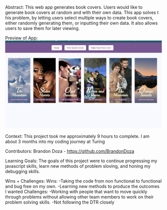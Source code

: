 Abstract:
This web app generates book covers. Users would like to generate book covers at random and with their own data. This app solves t his problem, by letting users select multiple ways to create book covers, either randomly generating them, or inputting their own data. It also allows users to save them for later viewing. 

Preview of App:
![Alt text](<Screenshot 2024-02-11 at 12.22.46 PM.png>)

Context:
This project took me approximately 9 hours to complete. I am about 3 months into my coding journey at Turing 

Contributors:
Brandon Doza - https://github.com/BrandonDoza

Learning Goals:
The goals of this project were to continue progressing my javascript skills, learn new methods of problem sloving, and honing my debugging skills.

Wins + Challenges:
Wins:
-Taking the code from non functional to functional and bug free on my own. 
-Learning new methods to produce the outcomes I wanted
Challenges:
-Working with people that want to move quickly through problems without allowing other team members to work on their problem solving skills. 
-Not following the DTR closely